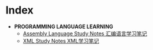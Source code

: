 # Index

- **PROGRAMMING LANGUAGE LEARNING**
  - [Assembly Language Study Notes 汇编语言学习笔记](Software%20Engineering/Programming%20Languages%20Learning/Assembly/Assembly%20Language%20Study%20Notes_汇编语言学习笔记.pdf)
  - [XML Study Notes XML学习笔记](Software%20Engineering/Programming%20Languages%20Learning/XML/XML%20Study%20Notes_XML学习笔记.pdf)
